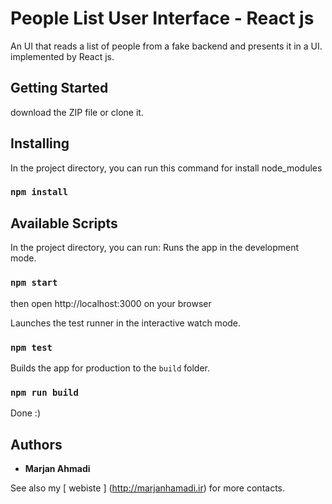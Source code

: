 # People List User Interface - React js

 An UI that reads a list of people from a fake backend and presents it in a UI.
 implemented by React js.

## Getting Started

download the ZIP file or clone it.

## Installing
In the project directory, you can run this command for install node_modules

### `npm install`

## Available Scripts

In the project directory, you can run:
Runs the app in the development mode.
### `npm start`
then open http://localhost:3000 on your browser


Launches the test runner in the interactive watch mode.
### `npm test`

Builds the app for production to the `build` folder.
### `npm run build`



Done :)
## Authors

* **Marjan Ahmadi**

See also my [ webiste ] (http://marjanhamadi.ir) for more contacts.
